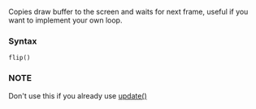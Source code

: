 Copies draw buffer to the screen and waits for next frame, useful if you want to implement your own loop.

### Syntax
    flip()

### NOTE

Don't use this if you already use [update()](/Events/update.md)